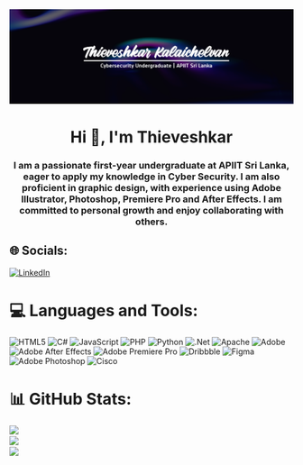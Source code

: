 <img src="Image/Discord.png">
<h1 align="center">Hi 👋, I'm Thieveshkar</h1>
<h3 align="center">I am a passionate first-year undergraduate at APlIT Sri Lanka, eager to apply my knowledge in Cyber Security. I am also proficient in graphic design, with experience using Adobe Illustrator, Photoshop, Premiere Pro and After Effects. I am committed to personal growth and enjoy collaborating with others.</h3>

## 🌐 Socials:
[![LinkedIn](https://img.shields.io/badge/LinkedIn-%230077B5.svg?logo=linkedin&logoColor=white)](https://linkedin.com/in/thieveshkar) 

# 💻 Languages and Tools:
![HTML5](https://img.shields.io/badge/html5-%23E34F26.svg?style=flat&logo=html5&logoColor=white) ![C#](https://img.shields.io/badge/c%23-%23239120.svg?style=flat&logo=csharp&logoColor=white) ![JavaScript](https://img.shields.io/badge/javascript-%23323330.svg?style=flat&logo=javascript&logoColor=%23F7DF1E) ![PHP](https://img.shields.io/badge/php-%23777BB4.svg?style=flat&logo=php&logoColor=white) ![Python](https://img.shields.io/badge/python-3670A0?style=flat&logo=python&logoColor=ffdd54) ![.Net](https://img.shields.io/badge/.NET-5C2D91?style=flat&logo=.net&logoColor=white) ![Apache](https://img.shields.io/badge/apache-%23D42029.svg?style=flat&logo=apache&logoColor=white) ![Adobe](https://img.shields.io/badge/adobe-%23FF0000.svg?style=flat&logo=adobe&logoColor=white) ![Adobe After Effects](https://img.shields.io/badge/Adobe%20After%20Effects-9999FF.svg?style=flat&logo=Adobe%20After%20Effects&logoColor=white) ![Adobe Premiere Pro](https://img.shields.io/badge/Adobe%20Premiere%20Pro-9999FF.svg?style=flat&logo=Adobe%20Premiere%20Pro&logoColor=white) ![Dribbble](https://img.shields.io/badge/Dribbble-EA4C89?style=flat&logo=dribbble&logoColor=white) ![Figma](https://img.shields.io/badge/figma-%23F24E1E.svg?style=flat&logo=figma&logoColor=white) ![Adobe Photoshop](https://img.shields.io/badge/adobe%20photoshop-%2331A8FF.svg?style=flat&logo=adobe%20photoshop&logoColor=white) ![Cisco](https://img.shields.io/badge/cisco-%23049fd9.svg?style=flat&logo=cisco&logoColor=black)

# 📊 GitHub Stats:

![](https://github-readme-stats.vercel.app/api?username=thieveshkar&theme=dark&hide_border=false&include_all_commits=false&count_private=false)<br/>
![](https://github-readme-streak-stats.herokuapp.com/?user=thieveshkar&theme=dark&hide_border=false)<br/>
![](https://github-readme-stats.vercel.app/api/top-langs/?username=thieveshkar&theme=dark&hide_border=false&include_all_commits=false&count_private=false&layout=compact)
